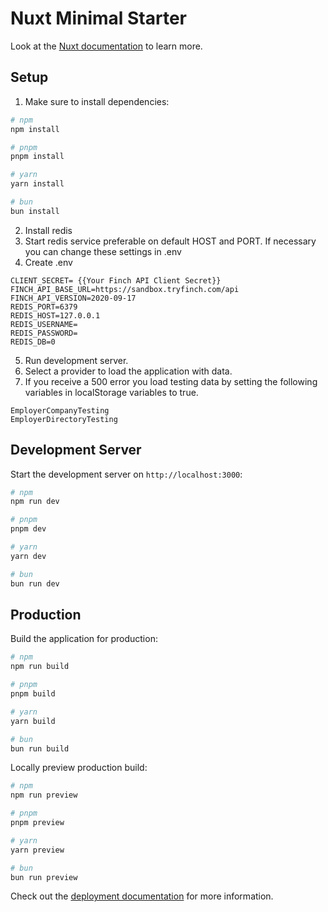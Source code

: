 # Nuxt Minimal Starter

Look at the [Nuxt documentation](https://nuxt.com/docs/getting-started/introduction) to learn more.

## Setup

1.  Make sure to install dependencies:

```bash
# npm
npm install

# pnpm
pnpm install

# yarn
yarn install

# bun
bun install
```
2. Install redis
3. Start redis service preferable on default HOST and PORT.  If necessary you can change these settings in .env
4. Create .env
```CLIENT_ID=945e8be7-0d90-4b39-9f7c-453a5e848602
CLIENT_SECRET= {{Your Finch API Client Secret}}
FINCH_API_BASE_URL=https://sandbox.tryfinch.com/api
FINCH_API_VERSION=2020-09-17
REDIS_PORT=6379
REDIS_HOST=127.0.0.1
REDIS_USERNAME=
REDIS_PASSWORD=
REDIS_DB=0
```
5. Run development server.
6. Select a provider to load the application with data.
7. If you receive a 500 error you load testing data by setting the following variables in localStorage variables to true.
```
EmployerCompanyTesting
EmployerDirectoryTesting
```


## Development Server

Start the development server on `http://localhost:3000`:

```bash
# npm
npm run dev

# pnpm
pnpm dev

# yarn
yarn dev

# bun
bun run dev
```

## Production

Build the application for production:

```bash
# npm
npm run build

# pnpm
pnpm build

# yarn
yarn build

# bun
bun run build
```

Locally preview production build:

```bash
# npm
npm run preview

# pnpm
pnpm preview

# yarn
yarn preview

# bun
bun run preview
```

Check out the [deployment documentation](https://nuxt.com/docs/getting-started/deployment) for more information.
